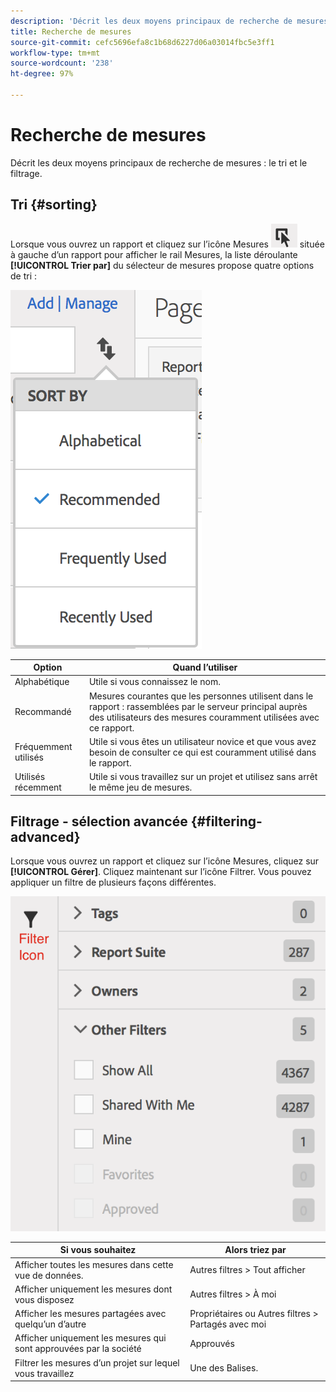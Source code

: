 ```yaml
---
description: 'Décrit les deux moyens principaux de recherche de mesures : le tri et le filtrage.'
title: Recherche de mesures
source-git-commit: cefc5696efa8c1b68d6227d06a03014fbc5e3ff1
workflow-type: tm+mt
source-wordcount: '238'
ht-degree: 97%

---
```


# Recherche de mesures

Décrit les deux moyens principaux de recherche de mesures : le tri et le filtrage.

## Tri  {#sorting}

Lorsque vous ouvrez un rapport et cliquez sur l’icône Mesures ![](assets/metrics_icon.png) située à gauche d’un rapport pour afficher le rail Mesures, la liste déroulante **[!UICONTROL Trier par]** du sélecteur de mesures propose quatre options de tri :

![](assets/cm_sort.png)

| Option | Quand l’utiliser |
|---|---|
| Alphabétique | Utile si vous connaissez le nom. |
| Recommandé | Mesures courantes que les personnes utilisent dans le rapport : rassemblées par le serveur principal auprès des utilisateurs des mesures couramment utilisées avec ce rapport. |
| Fréquemment utilisés | Utile si vous êtes un utilisateur novice et que vous avez besoin de consulter ce qui est couramment utilisé dans le rapport. |
| Utilisés récemment | Utile si vous travaillez sur un projet et utilisez sans arrêt le même jeu de mesures. |

## Filtrage - sélection avancée  {#filtering-advanced}

Lorsque vous ouvrez un rapport et cliquez sur l’icône Mesures, cliquez sur **[!UICONTROL Gérer]**. Cliquez maintenant sur l’icône Filtrer. Vous pouvez appliquer un filtre de plusieurs façons différentes.

![](assets/cm_advanced_sel.png)

| Si vous souhaitez | Alors triez par |
| --- | --- |
| Afficher toutes les mesures dans cette vue de données. | Autres filtres > Tout afficher |
| Afficher uniquement les mesures dont vous disposez | Autres filtres > À moi |
| Afficher les mesures partagées avec quelqu’un d’autre | Propriétaires ou Autres filtres > Partagés avec moi |
| Afficher uniquement les mesures qui sont approuvées par la société | Approuvés |
| Filtrer les mesures d’un projet sur lequel vous travaillez | Une des Balises. |